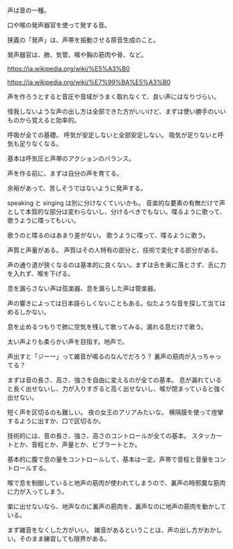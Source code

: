 声は音の一種。

口や喉の発声器官を使って発する音。

狭義の「発声」は、声帯を振動させる原音生成のこと。

発声器官は、肺、気管、喉や胸の筋肉や骨、など。

https://ja.wikipedia.org/wiki/%E5%A3%B0

https://ja.wikipedia.org/wiki/%E7%99%BA%E5%A3%B0

声を作ろうとすると音圧や音域がうまく取れなくて、良い声にはなりづらい。

怪我しないような声の出し方は全部できた方がいいけど、まずは使い勝手のいいものから覚えると効率的。

呼吸が全ての基礎。
呼気が安定しないと全部安定しない。
吸気が足りないと呼気も足りなくなる。

基本は呼気圧と声帯のアクションのバランス。

声を作る前に、まずは自分の声を育てる。

余裕があって、苦しそうではないように発声する。

speaking と singing は別に分けなくていいかも。
音楽的な要素の有無だけで声として本質的な部分は変わらないし、分けるべきでもない。喋るように歌って、歌うように喋ってもいい。

歌うのと喋るのはあまり差がない。
歌うように喋って、喋るように歌う。

声質と声量がある。
声質はその人特有の部分と、技術で変化する部分がある。

声の通り道が狭くなるのは基本的に良くない。まずは舌を奥に落とさず、舌に力を入れず、喉を下げる。

息を漏らさない声は弦楽器、息を漏らした声は管楽器。

声の響きによっては日本語らしくないこともある。似たような音を探して当てはめるしかない。

息を止めるつもりで肺に空気を残して歌ってみる。漏れる息だけで歌う。

太い声よりも柔らかい声を目指す。地声で。

声出すと「ジーー」って雑音が鳴るのなんでだろう？
裏声の筋肉が入っちゃってる？

まずは音の長さ、高さ、強さを自由に変えるのが全ての基本。
息が漏れていると長く出せないし、力が入りすぎると高く出せないし、喉が閉まっていると強く出せない。

短く声を区切るのも難しい。
夜の女王のアリアみたいな。
横隔膜を使って痙攣するように出すか、口で区切るか。

技術的には、音の長さ、強さ、高さのコントロールが全ての基本。
スタッカートとか、音程とか、声量とか、ビブラートとか。

基本的に腹で息の量をコントロールして、基本は一定。声帯で音程と音量をコントロールする。

喉で息を制御していると地声の筋肉が使われてしまうので、裏声の時邪魔な筋肉に力が入ってしまう。

楽に出せないなら、地声なのに裏声の筋肉を、裏声なのに地声の筋肉を動かしている。

まず雑音をなくした方がいい。
雑音があるということは、声の出し方がおかしい。そのまま練習しても限界がある。
